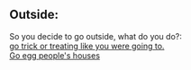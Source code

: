 ## Outside:  
So you decide to go outside, what do you do?:  
[go trick or treating like you were going to.](trickortreat.md)  
[Go egg people's houses](egging.md)